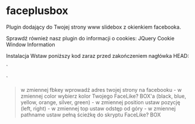 faceplusbox
===========

Plugin dodający do Twojej strony www slidebox z okienkiem facebooka.

Sprawdź również nasz plugin do informacji o cookies: JQuery Cookie Window Information

Instalacja
Wstaw poniższy kod zaraz przed zakończeniem nagłówka HEAD:

`<script src="http://code.jquery.com/jquery-1.6.4.min.js" type="text/javascript"></script>
<script src="/faceplusbox/faceplusbox.js" type="text/javascript"></script>
<script type="text/javascript">
$(document).ready(function() {
        
        $("body").FacePlusBOX({ 
                fbkey:          "http://facebook.com/avatecpl",
                theme:          "mini",
                color:          "blue",
                position:       "left",
                top:            "10px",
                fadeSpeed:      800,
                pathname:       "http://www.avatec.pl/faceplusbox/" 
        });
});
</script>`

> w zmiennej fbkey wprowadź adres twojej strony na facebooku - w zmiennej color wybierz kolor Twojego FaceLike? BOX'a (black, blue, yellow, orange, silver, green) - w zmiennej position ustaw pozycję (left, right) - w zmiennej top ustaw odstęp od góry - w zmiennej pathname ustaw pełną ścieżkę do skryptu FaceLike? BOX
